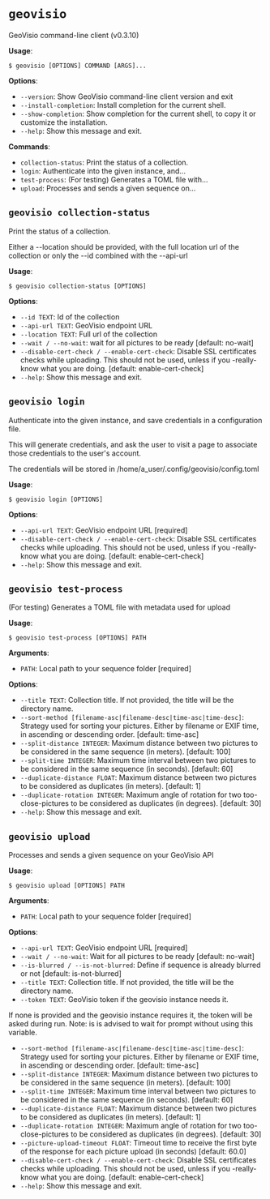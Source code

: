 # `geovisio`

GeoVisio command-line client (v0.3.10)

**Usage**:

```console
$ geovisio [OPTIONS] COMMAND [ARGS]...
```

**Options**:

* `--version`: Show GeoVisio command-line client version and exit
* `--install-completion`: Install completion for the current shell.
* `--show-completion`: Show completion for the current shell, to copy it or customize the installation.
* `--help`: Show this message and exit.

**Commands**:

* `collection-status`: Print the status of a collection.
* `login`: Authenticate into the given instance, and...
* `test-process`: (For testing) Generates a TOML file with...
* `upload`: Processes and sends a given sequence on...

## `geovisio collection-status`

Print the status of a collection.

Either a --location should be provided, with the full location url of the collection
or only the --id combined with the --api-url

**Usage**:

```console
$ geovisio collection-status [OPTIONS]
```

**Options**:

* `--id TEXT`: Id of the collection
* `--api-url TEXT`: GeoVisio endpoint URL
* `--location TEXT`: Full url of the collection
* `--wait / --no-wait`: wait for all pictures to be ready  [default: no-wait]
* `--disable-cert-check / --enable-cert-check`: Disable SSL certificates checks while uploading. This should not be used, unless if you -really- know what you are doing.  [default: enable-cert-check]
* `--help`: Show this message and exit.

## `geovisio login`

Authenticate into the given instance, and save credentials in a configuration file.

This will generate credentials, and ask the user to visit a page to associate those credentials to the user's account.

The credentials will be stored in /home/a_user/.config/geovisio/config.toml

**Usage**:

```console
$ geovisio login [OPTIONS]
```

**Options**:

* `--api-url TEXT`: GeoVisio endpoint URL  [required]
* `--disable-cert-check / --enable-cert-check`: Disable SSL certificates checks while uploading. This should not be used, unless if you -really- know what you are doing.  [default: enable-cert-check]
* `--help`: Show this message and exit.

## `geovisio test-process`

(For testing) Generates a TOML file with metadata used for upload

**Usage**:

```console
$ geovisio test-process [OPTIONS] PATH
```

**Arguments**:

* `PATH`: Local path to your sequence folder  [required]

**Options**:

* `--title TEXT`: Collection title. If not provided, the title will be the directory name.
* `--sort-method [filename-asc|filename-desc|time-asc|time-desc]`: Strategy used for sorting your pictures. Either by filename or EXIF time, in ascending or descending order.  [default: time-asc]
* `--split-distance INTEGER`: Maximum distance between two pictures to be considered in the same sequence (in meters).  [default: 100]
* `--split-time INTEGER`: Maximum time interval between two pictures to be considered in the same sequence (in seconds).  [default: 60]
* `--duplicate-distance FLOAT`: Maximum distance between two pictures to be considered as duplicates (in meters).  [default: 1]
* `--duplicate-rotation INTEGER`: Maximum angle of rotation for two too-close-pictures to be considered as duplicates (in degrees).  [default: 30]
* `--help`: Show this message and exit.

## `geovisio upload`

Processes and sends a given sequence on your GeoVisio API

**Usage**:

```console
$ geovisio upload [OPTIONS] PATH
```

**Arguments**:

* `PATH`: Local path to your sequence folder  [required]

**Options**:

* `--api-url TEXT`: GeoVisio endpoint URL  [required]
* `--wait / --no-wait`: Wait for all pictures to be ready  [default: no-wait]
* `--is-blurred / --is-not-blurred`: Define if sequence is already blurred or not  [default: is-not-blurred]
* `--title TEXT`: Collection title. If not provided, the title will be the directory name.
* `--token TEXT`: GeoVisio token if the geovisio instance needs it.

If none is provided and the geovisio instance requires it, the token will be asked during run.
Note: is is advised to wait for prompt without using this variable.
* `--sort-method [filename-asc|filename-desc|time-asc|time-desc]`: Strategy used for sorting your pictures. Either by filename or EXIF time, in ascending or descending order.  [default: time-asc]
* `--split-distance INTEGER`: Maximum distance between two pictures to be considered in the same sequence (in meters).  [default: 100]
* `--split-time INTEGER`: Maximum time interval between two pictures to be considered in the same sequence (in seconds).  [default: 60]
* `--duplicate-distance FLOAT`: Maximum distance between two pictures to be considered as duplicates (in meters).  [default: 1]
* `--duplicate-rotation INTEGER`: Maximum angle of rotation for two too-close-pictures to be considered as duplicates (in degrees).  [default: 30]
* `--picture-upload-timeout FLOAT`: Timeout time to receive the first byte of the response for each picture upload (in seconds)  [default: 60.0]
* `--disable-cert-check / --enable-cert-check`: Disable SSL certificates checks while uploading. This should not be used, unless if you -really- know what you are doing.  [default: enable-cert-check]
* `--help`: Show this message and exit.
